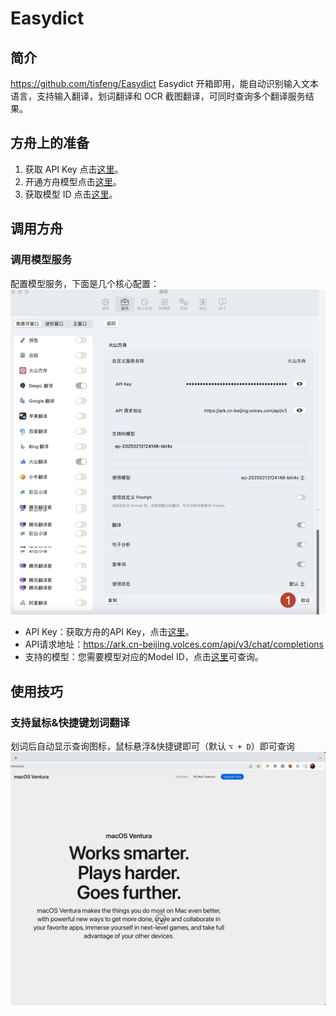 
# Easydict
## 简介

https://github.com/tisfeng/Easydict
Easydict 开箱即用，能自动识别输入文本语言，支持输入翻译，划词翻译和 OCR 截图翻译，可同时查询多个翻译服务结果。
## **方舟**上的准备


1. 获取 API Key 点击[这里](https://console.volcengine.com/ark/region:ark+cn-beijing/apiKey)。
2. 开通方舟模型点击[这里](https://console.volcengine.com/ark/region:ark+cn-beijing/openManagement)。
3. 获取模型 ID 点击[这里](https://www.volcengine.com/docs/82379/1330310#%E6%96%87%E6%9C%AC%E7%94%9F%E6%88%90)。

## 调用方舟

### 调用模型服务
配置模型服务，下面是几个核心配置：
![Image](asset/easydict-1.png "easydict-1")

* API Key：获取方舟的API Key，点击[这里](https://console.volcengine.com/ark/region:ark+cn-beijing/apiKey)。
* API请求地址：https://ark.cn-beijing.volces.com/api/v3/chat/completions
* 支持的模型：您需要模型对应的Model ID，点击[这里](https://www.volcengine.com/docs/82379/1330310#%E6%96%87%E6%9C%AC%E7%94%9F%E6%88%90)可查询。


## 使用技巧

### **支持鼠标&快捷键划词翻译**
划词后自动显示查询图标，鼠标悬浮&快捷键即可（默认 `⌥ + D`）即可查询
![Image](asset/easydict-2.png "easydict-2")


